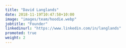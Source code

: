 ```yaml
---
title: "David Langlands"
date: 2018-11-19T10:47:58+10:00
image: "images/team/hoodie.webp"
jobtitle: "Founder"
linkedinurl: "https://www.linkedin.com/in/langlands"
promoted: true
weight: 2
---
```




